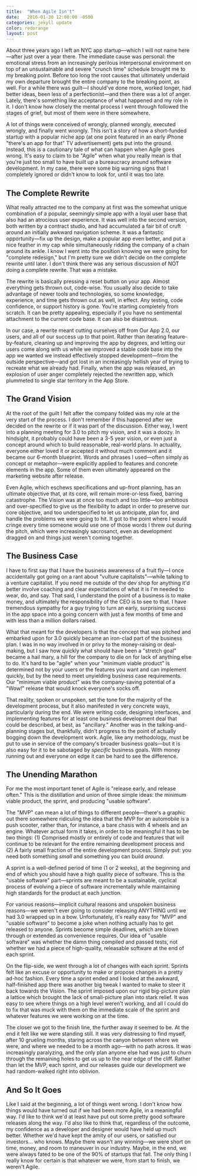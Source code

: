 ```yaml
---
title:  "When Agile Isn't"
date:   2016-01-30 12:00:00 -0500
categories: jekyll update
color: redorange
layout: post
---
```

About three years ago I left an NYC app startup—which I will not name here—after just over a year there. The immediate cause was personal: the emotional stress from an increasingly perilous interpersonal environment on top of an unsustainable and severe "crunch time" schedule brought me to my breaking point. Before too long the root causes that ultimately underlaid my own departure brought the entire company to the breaking point, as well. For a while there was guilt—I should've done more, worked longer, had better ideas, been less of a perfectionist—and then there was a lot of anger. Lately, there's something like acceptance of what happened and my role in it. I don't know how closely the mental process I went through followed the stages of grief, but most of them were in there somewhere.

A lot of things were conceived of wrongly, planned wrongly, executed wrongly, and finally went wrongly. This isn't a story of how a short-funded startup with a popular niche app (at one point featured in an early iPhone "there's an app for that" TV advertisement) gets put into the ground. Instead, this is a cautionary tale of what can happen when Agile goes wrong. It's easy to claim to be "Agile" when what you really mean is that you're just too small to have built up a bureaucracy around software development. In my case, there were some big warning signs that I completely ignored or didn't know to look for, until it was too late.

## The Complete Rewrite

What really attracted me to the company at first was the somewhat unique combination of a popular, seemingly simple app with a loyal user base that also had an atrocious user experience. It was well into the second version, both written by a contract studio, and had accumulated a fair bit of cruft around an initially awkward navigation scheme. It was a fantastic opportunity—fix up the design, make a popular app even better, and put a nice feather in my cap while simultaneously ridding the company of a chain around its ankle. I know I went into the position knowing we were going for "complete redesign," but I'm pretty sure we didn't decide on the complete rewrite until later. I don't think there was any serious discussion of NOT doing a complete rewrite. That was a mistake.

The rewrite is basically pressing a reset button on your app. Almost everything gets thrown out, code-wise. You usually also decide to take advantage of newer tools and technologies, so some knowledge, experience, and time gets thrown out as well, in effect. Any testing, code confidence, or support history is gone. You're starting completely from scratch. It can be pretty appealing, especially if you have no sentimental attachment to the current code base. It can also be disastrous.

In our case, a rewrite meant cutting ourselves off from Our App 2.0, our users, and all of our success up to that point. Rather than iterating feature-by-feature, cleaning up and improving the app by degrees, and letting our users come along with us while we improved a stable code base into the app we wanted we instead effectively stopped development—from the outside perspective—and got lost in an increasingly hellish year of trying to recreate what we already had. Finally, when the app was released, an explosion of user anger completely rejected the rewritten app, which plummeted to single star territory in the App Store.

## The Grand Vision

At the root of the guilt I felt after the company folded was my role at the very start of the process. I don't remember if this happened after we decided on the rewrite or if it was part of the discussion. Either way, I went into a planning meeting for 3.0 to pitch my vision, and it was a doozy. In hindsight, it probably could have been a 3-5 year vision, or even just a concept around which to build reasonable, real-world plans. In actuality, everyone either loved it or accepted it without much comment and it became our 6-month blueprint. Words and phrases I used—often simply as concept or metaphor—were explicitly applied to features and concrete elements in the app. Some of them even ultimately appeared on the marketing website after release.

Even Agile, which eschews specifications and up-front planning, has an ultimate objective that, at its core, will remain more-or-less fixed, barring catastrophe. The Vision was at once too much and too little—too ambitious and over-specified to give us the flexibility to adapt in order to preserve our core objective, and too underspecified to let us anticipate, plan for, and handle the problems we were going to hit. It got to the point where I would cringe every time someone would use one of those words I threw out during the pitch, which were increasingly sacrosanct, even as development dragged on and things just weren't coming together.

## The Business Case

I have to first say that I have the business awareness of a fruit fly—I once accidentally got going on a rant about "vulture capitalists"—while talking to a venture capitalist. If you need me outside of the dev shop for anything it'd better involve coaching and clear expectations of what it is I'm needed to wear, do, and say. That said, I understand the point of a business is to make money, and ultimately the responsibility of the CEO is to see to that. I have tremendous sympathy for a guy trying to turn an early, surprising success in the app space into a going concern with just a few months of time and with less than a million dollars raised.

What that meant for the developers is that the concept that was pitched and embarked upon for 3.0 quickly became an iron-clad part of the business plan. I was in no way involved in or privy to the money-raising or deal-making, but I saw how quickly what should have been a "stretch goal" became a hail mary, a hill for the company to die on for lack of anything else to do. It's hard to be "agile" when your "minimum viable product" is determined not by your users or the features you want and can implement quickly, but by the need to meet unyielding business case requirements. Our "minimum viable product" was the company-saving potential of a "Wow!" release that would knock everyone's socks off.

That reality, spoken or unspoken, set the tone for the majority of the development process, but it also manifested in very concrete ways, particularly during the end. We were writing code, designing interfaces, and implementing features for at least one business development deal that could be described, at best, as "ancillary." Another was in the talking-and-planning stages but, thankfully, didn't progress to the point of actually bogging down the development work. Agile, like any methodology, must be put to use in service of the company's broader business goals—but it is also easy for it to be sabotaged by *specific* business goals. With money running out and everyone on edge it can be hard to see the difference.

## The Unending Marathon

For me the most important tenet of Agile is "release early, and release often." This is the distillation and union of three simple ideas: the minimum viable product, the sprint, and producing "usable software".

The "MVP" can mean a lot of things to different people—there's a graphic out there somewhere ridiculing the idea that the MVP for an automobile is a push scooter, rather than, for instance, a bare chasis with 4 wheels and an engine. Whatever actual form it takes, in order to be meaningful it has to be two things: (1) Comprised mostly or entirely of code and features that will continue to be relevant for the entire remaining development process and (2) A fairly small fraction of the entire development process. Simply put: you need both something *small* and something you can build *around*.

A sprint is a well-defined period of time (1 or 2 weeks), at the beginning and end of which you should have a high quality piece of software. This is the "usable software" part—sprints are meant to be a sustainable, cyclical process of evolving a piece of software incrementally while maintaining high standards for the product at each junction.

For various reasons—implicit cultural reasons and unspoken business reasons—we weren't ever going to consider releasing ANYTHING until we had 3.0 wrapped up in a bow. Unfortunately, it's really easy for "MVP" and "usable software" to become a joke when nothing actually has to get released to anyone. Sprints become simple deadlines, which are blown through or extended as convenience requires. Our idea of "usable software" was whether the damn thing compiled and passed tests, not whether we had a piece of high-quality, releasable software at the end of each sprint.

On the flip-side, we went through a lot of changes with each sprint. Sprints felt like an excuse or opportunity to make or propose changes in a pretty ad-hoc fashion. Every time a sprint ended and I looked at the awkward, half-finished app there was another big tweak I wanted to make to steer it back towards the Vision. The sprint imposed upon our rigid big-picture plan a lattice which brought the lack of small-picture plan into stark relief. It was easy to see where things on a high level weren't working, and all I could do to fix that was muck with them on the immediate scale of the sprint and whatever features we were working on at the time.

The closer we got to the finish line, the further away it seemed to be. At the end it felt like we were standing still. It was very distressing to find myself, after 10 grueling months, staring across the canyon between where we were, and where we needed to be a month ago—with no path across. It was increasingly paralyzing, and the only plan anyone else had was just to churn through the remaining holes to get us up to the near edge of the cliff. Rather than let the MVP, each sprint, and our releases guide our development we had random-walked right into oblivion.

## And So It Goes

Like I said at the beginning, a lot of things went wrong. I don't know how things would have turned out if we had been more Agile, in a meaningful way. I'd like to think we'd at least have put out some pretty good software releases along the way. I'd also like to think that, regardless of the outcome, my confidence as a developer and designer would have held up much better. Whether we'd have kept the amity of our users, or satisfied our investors... who knows. Maybe there wasn't any winning—we were short on time, money, and room to maneuver in our industry. Maybe, in the end, we were always fated to be one of the 90% of startups that fail. The only thing I really know for certain is that whatever we were, from start to finish, we weren't Agile.


